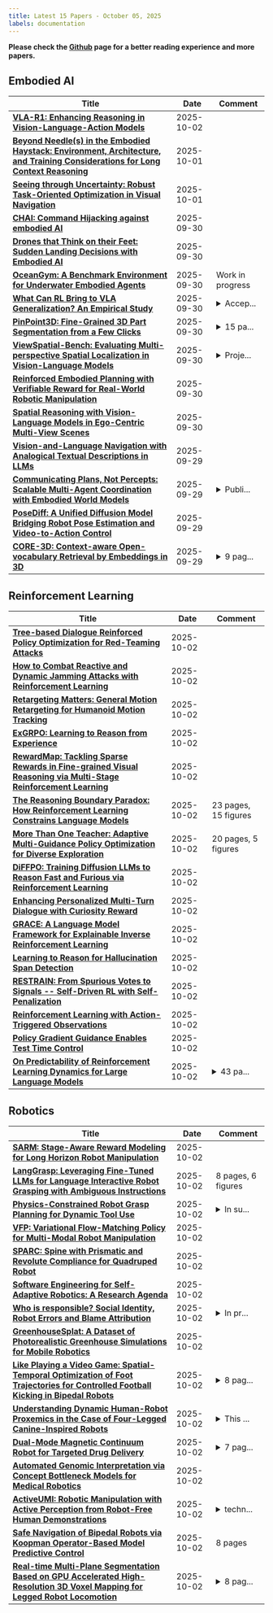 ```yaml
---
title: Latest 15 Papers - October 05, 2025
labels: documentation
---
```

**Please check the [Github](https://github.com/zezhishao/MTS_Daily_ArXiv) page for a better reading experience and more papers.**

## Embodied AI
| **Title** | **Date** | **Comment** |
| --- | --- | --- |
| **[VLA-R1: Enhancing Reasoning in Vision-Language-Action Models](http://arxiv.org/abs/2510.01623v1)** | 2025-10-02 |  |
| **[Beyond Needle(s) in the Embodied Haystack: Environment, Architecture, and Training Considerations for Long Context Reasoning](http://arxiv.org/abs/2505.16928v2)** | 2025-10-01 |  |
| **[Seeing through Uncertainty: Robust Task-Oriented Optimization in Visual Navigation](http://arxiv.org/abs/2510.00441v1)** | 2025-10-01 |  |
| **[CHAI: Command Hijacking against embodied AI](http://arxiv.org/abs/2510.00181v1)** | 2025-09-30 |  |
| **[Drones that Think on their Feet: Sudden Landing Decisions with Embodied AI](http://arxiv.org/abs/2510.00167v1)** | 2025-09-30 |  |
| **[OceanGym: A Benchmark Environment for Underwater Embodied Agents](http://arxiv.org/abs/2509.26536v1)** | 2025-09-30 | Work in progress |
| **[What Can RL Bring to VLA Generalization? An Empirical Study](http://arxiv.org/abs/2505.19789v3)** | 2025-09-30 | <details><summary>Accep...</summary><p>Accepted by NeurIPS 2025</p></details> |
| **[PinPoint3D: Fine-Grained 3D Part Segmentation from a Few Clicks](http://arxiv.org/abs/2509.25970v1)** | 2025-09-30 | <details><summary>15 pa...</summary><p>15 pages, 12 figures, conference</p></details> |
| **[ViewSpatial-Bench: Evaluating Multi-perspective Spatial Localization in Vision-Language Models](http://arxiv.org/abs/2505.21500v2)** | 2025-09-30 | <details><summary>Proje...</summary><p>Project: https://zju-real.github.io/ViewSpatial-Page/</p></details> |
| **[Reinforced Embodied Planning with Verifiable Reward for Real-World Robotic Manipulation](http://arxiv.org/abs/2509.25852v1)** | 2025-09-30 |  |
| **[Spatial Reasoning with Vision-Language Models in Ego-Centric Multi-View Scenes](http://arxiv.org/abs/2509.06266v2)** | 2025-09-30 |  |
| **[Vision-and-Language Navigation with Analogical Textual Descriptions in LLMs](http://arxiv.org/abs/2509.25139v1)** | 2025-09-29 |  |
| **[Communicating Plans, Not Percepts: Scalable Multi-Agent Coordination with Embodied World Models](http://arxiv.org/abs/2508.02912v2)** | 2025-09-29 | <details><summary>Publi...</summary><p>Published in the Proceedings of the 39th Conference on Neural Information Processing Systems (NeurIPS 2025) Workshop: Scaling Environments for Agents (SEA). Additionally accepted for presentation in the NeurIPS 2025 Workshop: Embodied World Models for Decision Making (EWM) and the NeurIPS 2025 Workshop: Optimization for Machine Learning (OPT)</p></details> |
| **[PoseDiff: A Unified Diffusion Model Bridging Robot Pose Estimation and Video-to-Action Control](http://arxiv.org/abs/2509.24591v1)** | 2025-09-29 |  |
| **[CORE-3D: Context-aware Open-vocabulary Retrieval by Embeddings in 3D](http://arxiv.org/abs/2509.24528v1)** | 2025-09-29 | <details><summary>9 pag...</summary><p>9 pages without the refrences, 4 figures, sybmitted for ICLR 2026 conference</p></details> |

## Reinforcement Learning
| **Title** | **Date** | **Comment** |
| --- | --- | --- |
| **[Tree-based Dialogue Reinforced Policy Optimization for Red-Teaming Attacks](http://arxiv.org/abs/2510.02286v1)** | 2025-10-02 |  |
| **[How to Combat Reactive and Dynamic Jamming Attacks with Reinforcement Learning](http://arxiv.org/abs/2510.02265v1)** | 2025-10-02 |  |
| **[Retargeting Matters: General Motion Retargeting for Humanoid Motion Tracking](http://arxiv.org/abs/2510.02252v1)** | 2025-10-02 |  |
| **[ExGRPO: Learning to Reason from Experience](http://arxiv.org/abs/2510.02245v1)** | 2025-10-02 |  |
| **[RewardMap: Tackling Sparse Rewards in Fine-grained Visual Reasoning via Multi-Stage Reinforcement Learning](http://arxiv.org/abs/2510.02240v1)** | 2025-10-02 |  |
| **[The Reasoning Boundary Paradox: How Reinforcement Learning Constrains Language Models](http://arxiv.org/abs/2510.02230v1)** | 2025-10-02 | 23 pages, 15 figures |
| **[More Than One Teacher: Adaptive Multi-Guidance Policy Optimization for Diverse Exploration](http://arxiv.org/abs/2510.02227v1)** | 2025-10-02 | 20 pages, 5 figures |
| **[DiFFPO: Training Diffusion LLMs to Reason Fast and Furious via Reinforcement Learning](http://arxiv.org/abs/2510.02212v1)** | 2025-10-02 |  |
| **[Enhancing Personalized Multi-Turn Dialogue with Curiosity Reward](http://arxiv.org/abs/2504.03206v3)** | 2025-10-02 |  |
| **[GRACE: A Language Model Framework for Explainable Inverse Reinforcement Learning](http://arxiv.org/abs/2510.02180v1)** | 2025-10-02 |  |
| **[Learning to Reason for Hallucination Span Detection](http://arxiv.org/abs/2510.02173v1)** | 2025-10-02 |  |
| **[RESTRAIN: From Spurious Votes to Signals -- Self-Driven RL with Self-Penalization](http://arxiv.org/abs/2510.02172v1)** | 2025-10-02 |  |
| **[Reinforcement Learning with Action-Triggered Observations](http://arxiv.org/abs/2510.02149v1)** | 2025-10-02 |  |
| **[Policy Gradient Guidance Enables Test Time Control](http://arxiv.org/abs/2510.02148v1)** | 2025-10-02 |  |
| **[On Predictability of Reinforcement Learning Dynamics for Large Language Models](http://arxiv.org/abs/2510.00553v2)** | 2025-10-02 | <details><summary>43 pa...</summary><p>43 pages, 28 figures; 43</p></details> |

## Robotics
| **Title** | **Date** | **Comment** |
| --- | --- | --- |
| **[SARM: Stage-Aware Reward Modeling for Long Horizon Robot Manipulation](http://arxiv.org/abs/2509.25358v2)** | 2025-10-02 |  |
| **[LangGrasp: Leveraging Fine-Tuned LLMs for Language Interactive Robot Grasping with Ambiguous Instructions](http://arxiv.org/abs/2510.02104v1)** | 2025-10-02 | 8 pages, 6 figures |
| **[Physics-Constrained Robot Grasp Planning for Dynamic Tool Use](http://arxiv.org/abs/2505.01399v2)** | 2025-10-02 | <details><summary>In su...</summary><p>In submission and under review</p></details> |
| **[VFP: Variational Flow-Matching Policy for Multi-Modal Robot Manipulation](http://arxiv.org/abs/2508.01622v2)** | 2025-10-02 |  |
| **[SPARC: Spine with Prismatic and Revolute Compliance for Quadruped Robot](http://arxiv.org/abs/2510.01984v1)** | 2025-10-02 |  |
| **[Software Engineering for Self-Adaptive Robotics: A Research Agenda](http://arxiv.org/abs/2505.19629v2)** | 2025-10-02 |  |
| **[Who is responsible? Social Identity, Robot Errors and Blame Attribution](http://arxiv.org/abs/2510.01862v1)** | 2025-10-02 | <details><summary>In pr...</summary><p>In proceedings of Robophilosophy 2024. Accepted for publication in: Frontiers in Artificial Intelligence and Applications (FAIA), Volume 397: Social Robots with AI: Prospects, Risks, and Responsible Methods, IOS Press</p></details> |
| **[GreenhouseSplat: A Dataset of Photorealistic Greenhouse Simulations for Mobile Robotics](http://arxiv.org/abs/2510.01848v1)** | 2025-10-02 |  |
| **[Like Playing a Video Game: Spatial-Temporal Optimization of Foot Trajectories for Controlled Football Kicking in Bipedal Robots](http://arxiv.org/abs/2510.01843v1)** | 2025-10-02 | <details><summary>8 pag...</summary><p>8 pages, 8 figures, conference paper</p></details> |
| **[Understanding Dynamic Human-Robot Proxemics in the Case of Four-Legged Canine-Inspired Robots](http://arxiv.org/abs/2302.10729v5)** | 2025-10-02 | <details><summary>This ...</summary><p>This paper has been accepted for publication at the 2025 IEEE International Conference on Robotics and Automation (ICRA)</p></details> |
| **[Dual-Mode Magnetic Continuum Robot for Targeted Drug Delivery](http://arxiv.org/abs/2510.01761v1)** | 2025-10-02 | <details><summary>7 pag...</summary><p>7 pages, 3 figures, under review of ICRA 2026</p></details> |
| **[Automated Genomic Interpretation via Concept Bottleneck Models for Medical Robotics](http://arxiv.org/abs/2510.01618v1)** | 2025-10-02 |  |
| **[ActiveUMI: Robotic Manipulation with Active Perception from Robot-Free Human Demonstrations](http://arxiv.org/abs/2510.01607v1)** | 2025-10-02 | <details><summary>techn...</summary><p>technique report. The website is available at https://activeumi.github.io</p></details> |
| **[Safe Navigation of Bipedal Robots via Koopman Operator-Based Model Predictive Control](http://arxiv.org/abs/2409.14736v2)** | 2025-10-02 | 8 pages |
| **[Real-time Multi-Plane Segmentation Based on GPU Accelerated High-Resolution 3D Voxel Mapping for Legged Robot Locomotion](http://arxiv.org/abs/2510.01592v1)** | 2025-10-02 | <details><summary>8 pag...</summary><p>8 pages, 12 figures, This work has been submitted to the IEEE for possible publication. Copyright may be transfered without notice, after which this version may no longer be accessible</p></details> |

